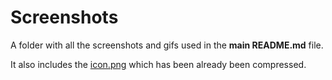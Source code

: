 # **Screenshots**

A folder with all the screenshots and gifs used in the **main README.md** file.

It also includes the [icon.png](icon.png) which has been already been compressed.
